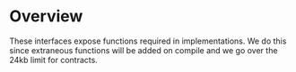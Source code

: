 # Overview
These interfaces expose functions required in implementations. We do this since extraneous functions will be added on compile and we go over the 24kb limit for contracts.